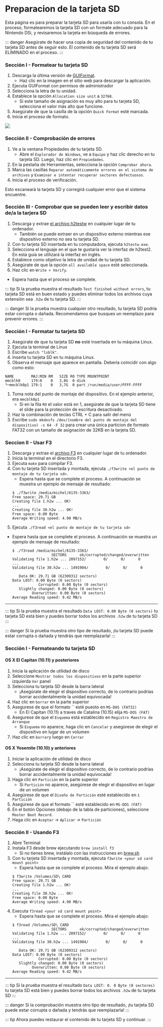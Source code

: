 # Preparacion de la tarjeta SD

Esta página es para preparar la tarjeta SD para usarla con tu consola. En el proceso, formatearemos la tarjeta SD con un formate adecuado para la Nintendo DSi, y revisaremos la tarjeta en búsqueda de errores.

::: danger
Asegúrate de hacer una copia de seguridad del contenido de tu tarjeta SD antes de seguir esto. El contenido de tu tarjeta SD será ELIMINADO en el proceso.
:::

<tabs>
<tab name="Windows" os="windows">

### Sección I - Formatear tu tarjeta SD

1. Descarga la última versión de [GUIFormat](http://ridgecrop.co.uk/index.htm?guiformat.htm).
   - Haz clic en la imagen en el sitio web para descargar la aplicación.
1. Ejecuta GUIFormat con permisos de administrador
1. Selecciona la letra de tu unidad.
1. Establece la opción `Allocation size unit` a `32768`.
   - Si este tamaño de asignación es muy alto para tu tarjeta SD, selecciona el valor más alto que funcione.
1. Asegúrate de que la casilla de la opción `Quick Format` esté marcada.
1. Inicia el proceso de formato.

![](https://user-images.githubusercontent.com/1000503/83831499-8f330b80-a6b5-11ea-9ab9-ec2196150751.png)

### Sección II - Comprobación de errores
1. Ve a la ventana Propiedades de tu tarjeta SD.
   - Abre el `Explorador de Windows`, ve a `Equipo` y haz clic derecho en tu tarjeta SD. Luego, haz clic en `Propiedades`.
1. En la pestaña de Herramientas, selecciona la opción `Comprobar ahora`.
1. Marca las casillas `Reparar automáticamente errores en el sistema de archivos` y `Examinar e intentar recuperar sectores defectuosos`.
1. Inicia el proceso de verificación.

Esto escaneará la tarjeta SD y corregirá cualquier error que el sistema encuentre.

### Sección III - Comprobar que se pueden leer y escribir datos de/a la tarjera SD

1. Descarga y extrae [el archivo h2testw](http://www.heise.de/ct/Redaktion/bo/downloads/h2testw_1.4.zip) en cualquier lugar de tu ordenador.
   - También se puede extraer en un dispositivo externo mientras ese dispositivo externo no sea tu tarjeta SD.
1. Con tu tarjeta SD insertada en tu computadora, ejecuta `h2testw.exe`.
1. Selecciona el lenguaje en el que te gustaría ver la interfaz de h2test2. En esta guía se utilizará la interfaz en inglés.
1. Establece como objetivo la letra de unidad de tu tarjeta SD.
1. Asegúrate de que la opción `all available space` esté seleccionada.
1. Haz clic en `Write + Verify`.
- Espera hasta que el proceso se complete.

::: tip
Si la prueba muestra el resultado `Test finished without errors`, tu tarjeta SD está en buen estado y puedes eliminar todos los archivos cuya extensión sea `.h2w` de tu tarjeta SD.
:::

::: danger
Si la prueba muestra cualquier otro resultado, tu tarjeta SD podría estar corrupta o dañada. Recomendamos que busques un reemplazo para prevenir errores.
:::

</tab>
<tab name="Linux" os="other">

### Sección I - Formatar tu tarjeta SD
1. Asegúrate de que tu tarjeta SD **no** esté insertada en tu máquina Linux.
1. Ejecuta la terminal de Linux
1. Escribe `watch "lsblk"`.
1. Inserta tu tarjeta SD en tu máquina Linux.
1. Observa el mensaje que aparece en pantalla. Debería coincidir con algo como esto:
```
NAME        MAJ:MIN RM   SIZE RO TYPE MOUNTPOINT
mmcblk0     179:0    0   3,8G  0 disk
└─mmcblk0p1 179:1    0   3,7G  0 part /run/media/user/FFFF-FFFF
```
1. Toma nota del punto de montaje del dispositivo. En el ejemplo anterior, era `mmcblk0p1`
   - Si en la fila `RO` el valor está en 1, asegúrate de que la tarjeta SD tiene el slide para la protección de escritura desactivado.
1. Haz la combinación de teclas CTRL + C para salir del menú
1. Escribe `sudo mkdosfs /dev/(nombre del punto de montaje del dispositivo) -s 64 -F 32` para crear una única particion de formato FAT32 con un tamaño de asignación de 32KB en la tarjeta SD.

### Seccion II - Usar F3
1. Descarga y extrae el [archivo F3](https://github.com/AltraMayor/f3/archive/v7.2.zip) en cualquier lugar de tu ordenador.
1. Inicia la terminal en el directorio F3.
1. Ejecuta `make` para compilar F3.
1. Con tu tarjeta SD insertada y montada, ejecuta `./f3write <el punto de montaje de tu tarjeta sd>`.
   - Espera hasta que se complete el proceso. A continuación se muestra un ejemplo de mensaje de resultado:
   ```
   $ ./f3write /media/michel/6135-3363/
   Free space: 29.71 GB
   Creating file 1.h2w ... OK!
   ...
   Creating file 30.h2w ... OK!
   Free space: 0.00 Byte
   Average Writing speed: 4.90 MB/s
   ```
1. Ejecuta `./f3read <el punto de montaje de tu tarjeta sd>`
- Espera hasta que se complete el proceso. A continuación se muestra un ejemplo de mensaje de resultado:
   ```
   $ ./f3read /media/michel/6135-3363/
                     SECTORS      ok/corrupted/changed/overwritten
   Validating file 1.h2w ... 2097152/        0/      0/      0
   ...
   Validating file 30.h2w ... 1491904/        0/      0/      0

      Data OK: 29.71 GB (62309312 sectors)
   Data LOST: 0.00 Byte (0 sectors)
               Corrupted: 0.00 Byte (0 sectors)
      Slightly changed: 0.00 Byte (0 sectors)
            Overwritten: 0.00 Byte (0 sectors)
   Average Reading speed: 9.42 MB/s
   ```

___

::: tip
Si la prueba muestra el resultado `Data LOST: 0.00 Byte (0 sectors)` tu tarjeta SD está bien y puedes borrar todos los archivos `.h2w` de tu tarjeta SD
:::

::: danger
Si la prueba muestra otro tipo de resultado, ¡tu tarjeta SD puede estar corrupta o dañada y tendrás que reemplazarla!
:::

</tab>
<tab name="macOS" os="macos">

### Sección I - Formateando tu tarjeta SD
#### OS X El Capitan (10.11) y posteriores

1. Inicia la aplicación de utilidad de disco
1. Seleccione `Mostrar todos los dispositivos` en la parte superior izquierda `Ver` panel
1. Selecciona tu tarjeta SD desde la barra lateral
   - ¡Asegúrate de elegir el dispositivo correcto, de lo contrario podrías borrar accidentalmente la unidad equivocada!
1. Haz clic en `borrar` en la parte superior
1. Asegurese de que el formato `` esté puesto en `MS-DOS (FAT32)`
   - En El Capitan (10.11) a traves de Catalina (10.15) elija `MS-DOS (FAT)`
1. Asegurese de que el `Esquema` está establecido en `Registro Maestro de Arranque`
   - Si `Esquema` no aparece, haga clic en `Cancelar` y asegúrese de elegir el dispositivo en lugar de un volumen
1. Haz clic en `borrar`y luego en `Cerrar`

#### OS X Yosemite (10.10) y anteriores
1. Iniciar la aplicación de utilidad de disco
1. Selecciona tu tarjeta SD desde la barra lateral
   - ¡Asegúrate de elegir el dispositivo correcto, de lo contrario podrías borrar accidentalmente la unidad equivocada!
1. Haga clic en `Partición` en la parte superior
   - Si `Partición` no aparece, asegúrese de elegir el dispositivo en lugar de un volumen
1. Asegúrese de que el `Diseño de Partición` esté establecido en `1 Partición`
1. Asegúrese de que el formato `` esté establecido en `MS-DOS (FAT)`
1. En el botón Opciones (debajo de la tabla de particiones), seleccione `Master Boot Record`.
1. Haga clic en `Aceptar` -> `Aplicar` -> `Partición`

### Sección II - Usando F3
1. Abre Terminal
1. Instala F3 desde brew ejecutando `brew install f3`
   - Si no tienes brew, instálalo con las instrucciones en [brew.sh](https://brew.sh)
1. Con tu tarjeta SD insertada y montada, ejecuta `f3write <your sd card mount point>`
   - Espera hasta que se complete el proceso. Mira el ejemplo abajo:
   ```
   $ f3write /Volumes/SD\ CARD
   Free space: 29.71 GB
   Creating file 1.h2w ... OK!
   ...
   Creating file 30.h2w ... OK!
   Free space: 0.00 Byte
   Average Writing speed: 4.90 MB/s
   ```
1. Executa `f3read <your sd card mount point>`
   - Espera hasta que se complete el proceso. Mira el ejemplo abajo:
   ```
   $ f3read /Volumes/SD\ CARD
                     SECTORS      ok/corrupted/changed/overwritten
   Validating file 1.h2w ... 2097152/        0/      0/      0
   ...
   Validating file 30.h2w ... 1491904/        0/      0/      0

      Data OK: 29.71 GB (62309312 sectors)
   Data LOST: 0.00 Byte (0 sectors)
               Corrupted: 0.00 Byte (0 sectors)
      Slightly changed: 0.00 Byte (0 sectors)
            Overwritten: 0.00 Byte (0 sectors)
   Average Reading speed: 9.42 MB/s
   ```

___

::: tip
Si la prueba muestra el resultado `Data LOST: 0. 0 Byte (0 sectores)` tu tarjeta SD está bien y puedes borrar todos los archivos `.h2w` de tu tarjeta SD
:::

::: danger
Si la comprobación muestra otro tipo de resultado, ¡tu tarjeta SD puede estar corrupta o dañada y tendrás que reemplazarla!
:::

</tab>
</tabs>

::: tip
Ahora puedes restaurar el contenido de tu tarjeta SD y continuar.
:::

